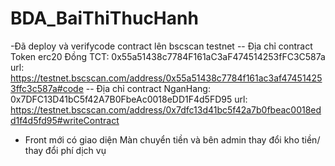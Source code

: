 # BDA_BaiThiThucHanh

-Đã deploy và verifycode contract lên bscscan testnet
-- Địa chỉ contract Token erc20 Đồng TCT: 0x55a51438c7784F161aC3aF474514253fFC3C587a
url: https://testnet.bscscan.com/address/0x55a51438c7784f161ac3af474514253ffc3c587a#code
-- Địa chỉ contract NganHang: 0x7DFC13D41bC5f42A7B0FbeAc0018eDD1F4d5FD95
url: https://testnet.bscscan.com/address/0x7dfc13d41bc5f42a7b0fbeac0018edd1f4d5fd95#writeContract



- Front mới có giao diện Màn chuyển tiền và bên admin thay đổi kho tiền/ thay đổi phí dịch vụ